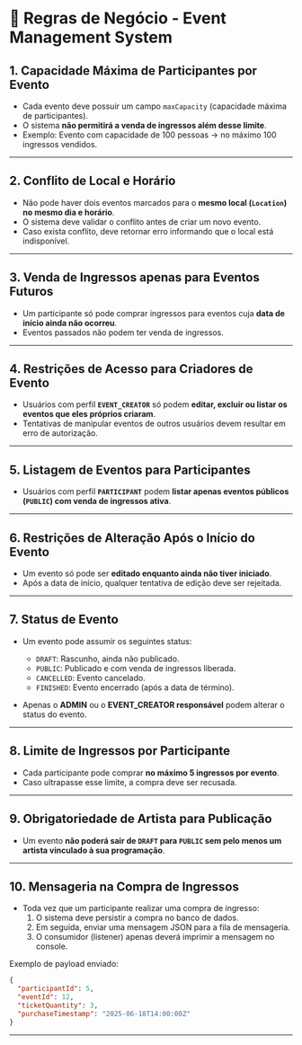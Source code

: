 
# 📏 Regras de Negócio - Event Management System

## 1. Capacidade Máxima de Participantes por Evento
- Cada evento deve possuir um campo `maxCapacity` (capacidade máxima de participantes).
- O sistema **não permitirá a venda de ingressos além desse limite**.
- Exemplo: Evento com capacidade de 100 pessoas → no máximo 100 ingressos vendidos.

---

## 2. Conflito de Local e Horário
- Não pode haver dois eventos marcados para o **mesmo local (`Location`) no mesmo dia e horário**.
- O sistema deve validar o conflito antes de criar um novo evento.
- Caso exista conflito, deve retornar erro informando que o local está indisponível.

---

## 3. Venda de Ingressos apenas para Eventos Futuros
- Um participante só pode comprar ingressos para eventos cuja **data de início ainda não ocorreu**.
- Eventos passados não podem ter venda de ingressos.

---

## 4. Restrições de Acesso para Criadores de Evento
- Usuários com perfil **`EVENT_CREATOR`** só podem **editar, excluir ou listar os eventos que eles próprios criaram**.
- Tentativas de manipular eventos de outros usuários devem resultar em erro de autorização.

---

## 5. Listagem de Eventos para Participantes
- Usuários com perfil **`PARTICIPANT`** podem **listar apenas eventos públicos (`PUBLIC`) com venda de ingressos ativa**.

---

## 6. Restrições de Alteração Após o Início do Evento
- Um evento só pode ser **editado enquanto ainda não tiver iniciado**.
- Após a data de início, qualquer tentativa de edição deve ser rejeitada.

---

## 7. Status de Evento
- Um evento pode assumir os seguintes status:
    - `DRAFT`: Rascunho, ainda não publicado.
    - `PUBLIC`: Publicado e com venda de ingressos liberada.
    - `CANCELLED`: Evento cancelado.
    - `FINISHED`: Evento encerrado (após a data de término).

- Apenas o **ADMIN** ou o **EVENT_CREATOR responsável** podem alterar o status do evento.

---

## 8. Limite de Ingressos por Participante
- Cada participante pode comprar **no máximo 5 ingressos por evento**.
- Caso ultrapasse esse limite, a compra deve ser recusada.

---

## 9. Obrigatoriedade de Artista para Publicação
- Um evento **não poderá sair de `DRAFT` para `PUBLIC` sem pelo menos um artista vinculado à sua programação**.

---

## 10. Mensageria na Compra de Ingressos
- Toda vez que um participante realizar uma compra de ingresso:
    1. O sistema deve persistir a compra no banco de dados.
    2. Em seguida, enviar uma mensagem JSON para a fila de mensageria.
    3. O consumidor (listener) apenas deverá imprimir a mensagem no console.

Exemplo de payload enviado:

```json
{
  "participantId": 5,
  "eventId": 12,
  "ticketQuantity": 3,
  "purchaseTimestamp": "2025-06-18T14:00:00Z"
}
```

---
